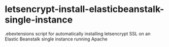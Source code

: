 # letsencrypt-install-elasticbeanstalk-single-instance
.ebextensions script for automatically installing letsencrypt SSL on an Elastic Beanstalk single instance running Apache
